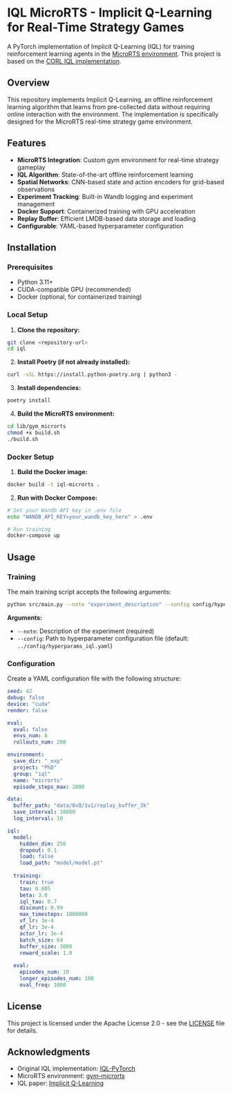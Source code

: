 # IQL MicroRTS - Implicit Q-Learning for Real-Time Strategy Games

A PyTorch implementation of Implicit Q-Learning (IQL) for training reinforcement learning agents in the [MicroRTS environment](https://github.com/Farama-Foundation/MicroRTS-Py). This project is based on the [CORL IQL implementation](https://github.com/corl-team/CORL/blob/main/algorithms/offline/iql.py).

## Overview

This repository implements Implicit Q-Learning, an offline reinforcement learning algorithm that learns from pre-collected data without requiring online interaction with the environment. The implementation is specifically designed for the MicroRTS real-time strategy game environment.

## Features

- **MicroRTS Integration**: Custom gym environment for real-time strategy gameplay
- **IQL Algorithm**: State-of-the-art offline reinforcement learning
- **Spatial Networks**: CNN-based state and action encoders for grid-based observations
- **Experiment Tracking**: Built-in Wandb logging and experiment management
- **Docker Support**: Containerized training with GPU acceleration
- **Replay Buffer**: Efficient LMDB-based data storage and loading
- **Configurable**: YAML-based hyperparameter configuration

## Installation

### Prerequisites

- Python 3.11+
- CUDA-compatible GPU (recommended)
- Docker (optional, for containerized training)

### Local Setup

1. **Clone the repository:**
```bash
git clone <repository-url>
cd iql
```

2. **Install Poetry (if not already installed):**
```bash
curl -sSL https://install.python-poetry.org | python3 -
```

3. **Install dependencies:**
```bash
poetry install
```

4. **Build the MicroRTS environment:**
```bash
cd lib/gym_microrts
chmod +x build.sh
./build.sh
```

### Docker Setup

1. **Build the Docker image:**
```bash
docker build -t iql-microrts .
```

2. **Run with Docker Compose:**
```bash
# Set your Wandb API key in .env file
echo "WANDB_API_KEY=your_wandb_key_here" > .env

# Run training
docker-compose up
```

## Usage

### Training

The main training script accepts the following arguments:

```bash
python src/main.py --note "experiment_description" --config config/hyperparams_iql.yaml
```

**Arguments:**
- `--note`: Description of the experiment (required)
- `--config`: Path to hyperparameter configuration file (default: `../config/hyperparams_iql.yaml`)

### Configuration

Create a YAML configuration file with the following structure:

```yaml
seed: 42
debug: false
device: "cuda"
render: false

eval:
  eval: false
  envs_num: 8
  rollouts_num: 200

environment:
  save_dir: "_exp"
  project: "PhD"
  group: "iql"
  name: "microrts"
  episode_steps_max: 2000

data:
  buffer_path: "data/8x8/1v1/replay_buffer_3k"
  save_interval: 10000
  log_interval: 10

iql:
  model:
    hidden_dim: 256
    dropout: 0.1
    load: false
    load_path: "model/model.pt"
  
  training:
    train: true
    tau: 0.005
    beta: 3.0
    iql_tau: 0.7
    discount: 0.99
    max_timesteps: 1000000
    vf_lr: 3e-4
    qf_lr: 3e-4
    actor_lr: 3e-4
    batch_size: 64
    buffer_size: 3000
    reward_scale: 1.0
  
  eval:
    episodes_num: 10
    longer_episodes_num: 100
    eval_freq: 1000
```

## License

This project is licensed under the Apache License 2.0 - see the [LICENSE](LICENSE) file for details.

## Acknowledgments

- Original IQL implementation: [IQL-PyTorch](https://github.com/gwthomas/IQL-PyTorch)
- MicroRTS environment: [gym-microrts](https://github.com/Farama-Foundation/MicroRTS-Py)
- IQL paper: [Implicit Q-Learning](https://arxiv.org/pdf/2110.06169.pdf)